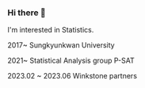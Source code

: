 ### Hi there 👋

I'm interested in Statistics.

2017~ Sungkyunkwan University

2021~ Statistical Analysis group P-SAT

2023.02 ~ 2023.06 Winkstone partners

<!--
**JihyeonKim14/JihyeonKim14** is a ✨ _special_ ✨ repository because its `README.md` (this file) appears on your GitHub profile.

Here are some ideas to get you started:

- 🔭 I’m currently working on ...
- 🌱 I’m currently learning ...
- 👯 I’m looking to collaborate on ...
- 🤔 I’m looking for help with ...
- 💬 Ask me about ...
- 📫 How to reach me: ...
- 😄 Pronouns: ...
- ⚡ Fun fact: ...
-->
